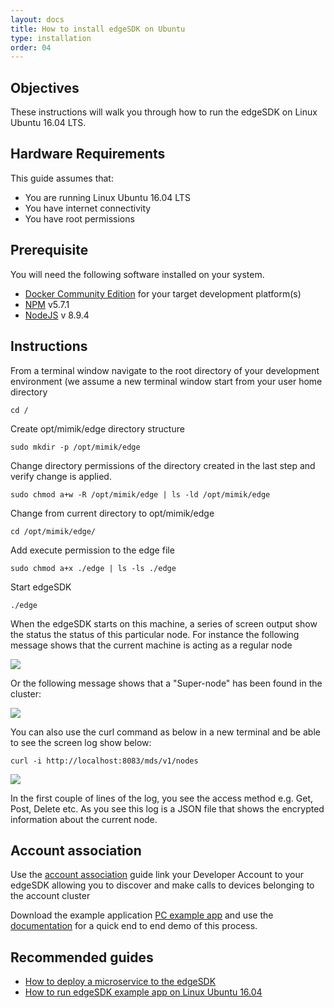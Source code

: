 ```yaml
---
layout: docs
title: How to install edgeSDK on Ubuntu
type: installation
order: 04
---
```


## Objectives

These instructions will walk you through how to run the edgeSDK on Linux Ubuntu 16.04 LTS.

## Hardware Requirements

This guide assumes that:

- You are running Linux Ubuntu 16.04 LTS
- You have internet connectivity
- You have root permissions

## Prerequisite

You will need the following software installed on your system.

- [Docker Community Edition](https://www.docker.com/community-edition#/download) for your target development platform(s)
- [NPM](https://www.npmjs.com/) v5.7.1
- [NodeJS](https://nodejs.org) v 8.9.4

## Instructions

From a terminal window navigate to the root directory of your development environment (we assume a new terminal window start from your user home directory

```cd /```

Create opt/mimik/edge directory structure

```sudo mkdir -p /opt/mimik/edge```

Change directory permissions of the directory created in the last step and verify change is applied.

```sudo chmod a+w -R /opt/mimik/edge | ls -ld /opt/mimik/edge```

Change from current directory to opt/mimik/edge

```cd /opt/mimik/edge/```

Add execute permission to the edge file

```sudo chmod a+x ./edge | ls -ls ./edge```

Start edgeSDK

```./edge```

When the edgeSDK starts on this machine, a series of screen output show the status the status of this particular node. For instance the following message shows that the current machine is acting as a regular node

![](/assets/images/documentation/edgeSDk%20Success%20Start.jpg)

Or the following message shows that a "Super-node" has been found in the cluster:

![](/assets/images/documentation/super_node_edgeSDK%20success.png)

You can also use the curl command as below in a new terminal and be able to see the  screen log show below:

```curl -i http://localhost:8083/mds/v1/nodes```

![](/assets/images/documentation/curl_response_install_edgeSDK_encrypted.png)

In the first couple of lines of the log, you see the access method e.g. Get, Post, Delete etc. As you see this log is a JSON file that shows the encrypted information about the current node.

## Account association

Use the [account association](/docs/1.1.0/getting-started/account-association.html) guide link your Developer Account to your edgeSDK allowing you to discover and make calls to devices belonging to the account cluster 

Download the example application  [PC example app](https://github.com/mimikgit/edgeSDK/tree/master/example/PC%20Hello%20App) and use the [documentation](/docs/1.1.0/example-apps/how-to-run-edgesdk-example-app-on-linux-ubuntu.html)  for a quick end to end demo of this process.

## Recommended guides

- [How to deploy a microservice to the edgeSDK](/docs/1.1.0/microservices/how-to-deploy-example-microservice.html)
- [How to run edgeSDK example app on Linux Ubuntu 16.04](/docs/1.1.0/example-apps/how-to-run-edgesdk-example-app-on-linux-ubuntu.html)